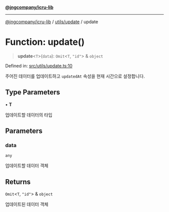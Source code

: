 [**@jngcompany/icru-lib**](../../../README.md)

***

[@jngcompany/icru-lib](../../../README.md) / [utils/update](../README.md) / update

# Function: update()

> **update**\<`T`\>(`data`): `Omit`\<`T`, `"id"`\> & `object`

Defined in: [src/utils/update.ts:10](https://github.com/jngcompany/icru-lib/blob/d3a4d9c24074b22f396121b6f6d7c5106c66ae75/src/utils/update.ts#L10)

주어진 데이터를 업데이트하고 `updatedAt` 속성을 현재 시간으로 설정합니다.

## Type Parameters

• **T**

업데이트할 데이터의 타입

## Parameters

### data

`any`

업데이트할 데이터 객체

## Returns

`Omit`\<`T`, `"id"`\> & `object`

업데이트된 데이터 객체
